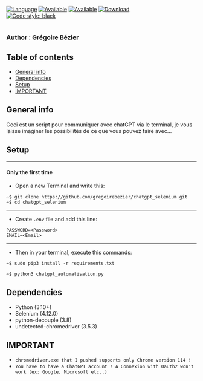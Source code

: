 [![Language](https://img.shields.io/badge/Python-3.10%2B-brightgreen.svg?style=for-the-badge)]()
[![Available](https://img.shields.io/badge/Available-%20Debian-red.svg?style=for-the-badge)]()
[![Available](https://img.shields.io/badge/Available-%20Windows-red.svg?style=for-the-badge)]()
[![Download](https://img.shields.io/badge/Size-21MO-brightgreen.svg?style=for-the-badge)]()
<br>
[![Code style: black](https://img.shields.io/badge/code%20style-black-000000.svg)](https://github.com/psf/black)
# 

### Author : Grégoire Bézier

## Table of contents
* [General info](#general-info)
* [Dependencies](#dependencies)
* [Setup](#setup)
* [IMPORTANT](#important)

## General info
Ceci est un script pour communiquer avec chatGPT via le terminal, je vous laisse imaginer les possibilités de ce que vous pouvez faire avec...

## Setup
--------------------------------------------------------
#### Only the first time
- Open a new Terminal and write this:
```
~$ git clone https://github.com/gregoirebezier/chatgpt_selenium.git
~$ cd chatgpt_selenium
```
--------------------------------------------------------
- Create `.env` file and add this line:
```
PASSWORD=<Password>
EMAIL=<Email>
```
--------------------------------------------------------
- Then in your terminal, execute this commands:
```
~$ sudo pip3 install -r requirements.txt
```
```
~$ python3 chatgpt_automatisation.py
```


  ## Dependencies
* Python (3.10+)
* Selenium (4.12.0)
* python-decouple (3.8)
* undetected-chromedriver (3.5.3)

## IMPORTANT
- `chromedriver.exe that I pushed supports only Chrome version 114 ! `
- `You have to have a ChatGPT account ! A Connexion with Oauth2 won't work (ex: Google, Microsoft etc..)`
